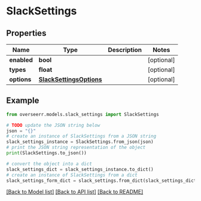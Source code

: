 # SlackSettings


## Properties

Name | Type | Description | Notes
------------ | ------------- | ------------- | -------------
**enabled** | **bool** |  | [optional] 
**types** | **float** |  | [optional] 
**options** | [**SlackSettingsOptions**](SlackSettingsOptions.md) |  | [optional] 

## Example

```python
from overseerr.models.slack_settings import SlackSettings

# TODO update the JSON string below
json = "{}"
# create an instance of SlackSettings from a JSON string
slack_settings_instance = SlackSettings.from_json(json)
# print the JSON string representation of the object
print(SlackSettings.to_json())

# convert the object into a dict
slack_settings_dict = slack_settings_instance.to_dict()
# create an instance of SlackSettings from a dict
slack_settings_form_dict = slack_settings.from_dict(slack_settings_dict)
```
[[Back to Model list]](../README.md#documentation-for-models) [[Back to API list]](../README.md#documentation-for-api-endpoints) [[Back to README]](../README.md)



